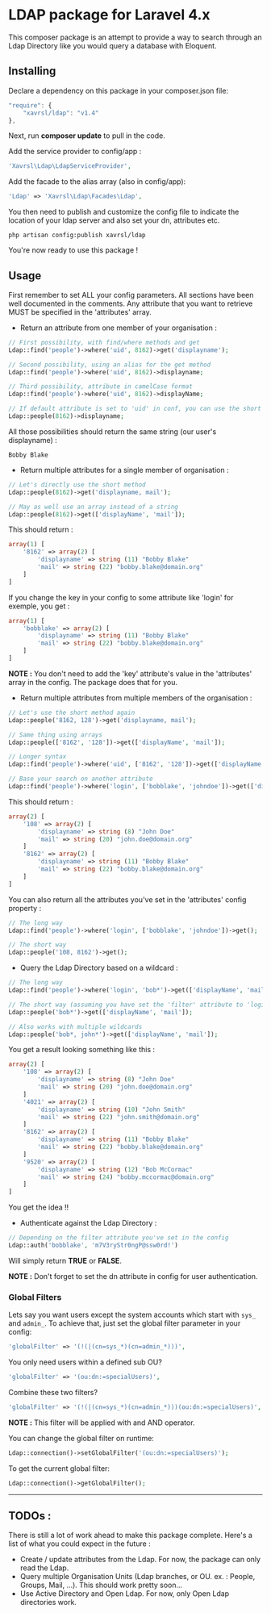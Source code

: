 LDAP package for Laravel 4.x
===========================

This composer package is an attempt to provide a way to search through an Ldap Directory like you would query a database with Eloquent.

Installing
----------
Declare a dependency on this package in your composer.json file:

```javascript
"require": {
	"xavrsl/ldap": "v1.4"
},
```

Next, run **composer update** to pull in the code.

Add the service provider to config/app :

```php
'Xavrsl\Ldap\LdapServiceProvider',
```

Add the facade to the alias array (also in config/app):

```php
'Ldap' => 'Xavrsl\Ldap\Facades\Ldap',
```

You then need to publish and customize the config file to indicate the location of your ldap server and also set your dn, attributes etc.

```
php artisan config:publish xavrsl/ldap
```

You're now ready to use this package !

Usage
-----
First remember to set ALL your config parameters. All sections have been well documented in the comments.
Any attribute that you want to retrieve MUST be specified in the 'attributes' array.

- Return an attribute from one member of your organisation :

```php
// First possibility, with find/where methods and get
Ldap::find('people')->where('uid', 8162)->get('displayname');

// Second possibility, using an alias for the get method
Ldap::find('people')->where('uid', 8162)->displayname;

// Third possibility, attribute in camelCase format
Ldap::find('people')->where('uid', 8162)->displayName;

// If default attribute is set to 'uid' in conf, you can use the short method
Ldap::people(8162)->displayname;
```
All those possibilities should return the same string (our user's displayname) :
```
Bobby Blake
```

- Return multiple attributes for a single member of organisation :

```php
// Let's directly use the short method
Ldap::people(8162)->get('displayname, mail');

// May as well use an array instead of a string
Ldap::people(8162)->get(['displayName', 'mail']);
```
This should return :
```php
array(1) [
    '8162' => array(2) [
        'displayname' => string (11) "Bobby Blake"
        'mail' => string (22) "bobby.blake@domain.org"
    ]
]
```
If you change the key in your config to some attribute like 'login' for exemple, you get :
```php
array(1) [
    'bobblake' => array(2) [
        'displayname' => string (11) "Bobby Blake"
        'mail' => string (22) "bobby.blake@domain.org"
    ]
]
```
**NOTE :** You don't need to add the 'key' attribute's value in the 'attributes' array in the config. The package does that for you.

- Return multiple attributes from multiple members of the organisation :

```php
// Let's use the short method again
Ldap::people('8162, 128')->get('displayname, mail');

// Same thing using arrays
Ldap::people(['8162', '128'])->get(['displayName', 'mail']);

// Longer syntax
Ldap::find('people')->where('uid', ['8162', '128'])->get(['displayName', 'mail']);

// Base your search on another attribute
Ldap::find('people')->where('login', ['bobblake', 'johndoe'])->get(['displayName', 'mail']);
```
This should return :
```php
array(2) [
    '108' => array(2) [
        'displayname' => string (8) "John Doe"
        'mail' => string (20) "john.doe@domain.org"
    ]
    '8162' => array(2) [
        'displayname' => string (11) "Bobby Blake"
        'mail' => string (22) "bobby.blake@domain.org"
    ]
]
```

You can also return all the attributes you've set in the 'attributes' config property :
```php
// The long way
Ldap::find('people')->where('login', ['bobblake', 'johndoe'])->get();

// The short way
Ldap::people('108, 8162')->get();
```

- Query the Ldap Directory based on a wildcard :

```php
// The long way
Ldap::find('people')->where('login', 'bob*')->get(['displayName', 'mail']);

// The short way (assuming you have set the 'filter' attribute to 'login' in config)
Ldap::people('bob*')->get(['displayName', 'mail']);

// Also works with multiple wildcards
Ldap::people('bob*, john*')->get(['displayName', 'mail']);
```
You get a result looking something like this :
```php
array(2) [
    '108' => array(2) [
        'displayname' => string (8) "John Doe"
        'mail' => string (20) "john.doe@domain.org"
    ]
    '4021' => array(2) [
        'displayname' => string (10) "John Smith"
        'mail' => string (22) "john.smith@domain.org"
    ]
    '8162' => array(2) [
        'displayname' => string (11) "Bobby Blake"
        'mail' => string (22) "bobby.blake@domain.org"
    ]
    '9520' => array(2) [
        'displayname' => string (12) "Bob McCormac"
        'mail' => string (24) "bobby.mccormac@domain.org"
    ]
]
```
You get the idea !!

- Authenticate against the Ldap Directory :

```php
// Depending on the filter attribute you've set in the config
Ldap::auth('bobblake', 'm7V3ryStr0ngP@ssw0rd!')
```
Will simply return **TRUE** or **FALSE**.

**NOTE :** Don't forget to set the dn attribute in config for user authentication.

### Global Filters

Lets say you want users except the system accounts which start with `sys_` and `admin_`.
To achieve that, just set the global filter parameter in your config:
```php
'globalFilter' => '(!(|(cn=sys_*)(cn=admin_*)))',
```

You only need users within a defined sub OU?
```php
'globalFilter' => '(ou:dn:=specialUsers)',
```
Combine these two filters?
```php
'globalFilter' => '(!(|(cn=sys_*)(cn=admin_*)))(ou:dn:=specialUsers)',
```

**NOTE :** This filter will be applied with and AND operator.

You can change the global filter on runtime:
```php
Ldap::connection()->setGlobalFilter('(ou:dn:=specialUsers)');
```

To get the current global filter:
```php
Ldap::connection()->getGlobalFilter();
```

___
TODOs :
-------

There is still a lot of work ahead to make this package complete. Here's a list of what you could expect in the future :

- Create / update attributes from the Ldap. For now, the package can only read the Ldap.
- Query multiple Organisation Units (Ldap branches, or OU. ex. : People, Groups, Mail, ...). This should work pretty soon...
- Use Active Directory and Open Ldap. For now, only Open Ldap directories work.
